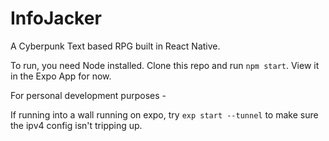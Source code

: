 # InfoJacker
A Cyberpunk Text based RPG built in React Native.

To run, you need Node installed. Clone this repo and run `npm start`. View it in the Expo App for now.

For personal development purposes - 

If running into a wall running on expo, try `exp start --tunnel` to make sure the ipv4 config isn't tripping up.